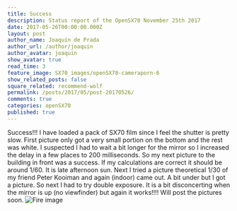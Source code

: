 ```yaml
---
title: Success
description: Status report of the OpenSX70 November 25th 2017
date: 2017-05-26T00:00:00.000Z
layout: post
author_name: Joaquín de Prada
author_url: /author/joaquin
author_avatar: joaquin
show_avatar: true
read_time: 3
feature_image: SX70_images/openSX70-cameraporn-6
show_related_posts: false
square_related: recommend-wolf
permalink: /posts/2017/05/post-20170526/
comments: true
categories: openSX70
published: true
---
```

Success!!!
I have loaded a pack of SX70 film since I feel the shutter is pretty slow.
First picture only got a very small portion on the bottom and the rest was white. I suspected I had to wait a bit longer for the mirror so I increased the delay in a few places to 200 milliseconds.
So my next picture to the building in front was a success. If my calculations are correct it should be around 1/60. It is late afternoon sun. Next I tried a picture theoretical 1/30 of my friend Peter Kooiman and again (indoor) came out. A bit under but I got a picture.
So next I had to try double exposure. It is a bit disconcerting when the mirror is up (no viewfinder) but again it works!!!!
Will post the pictures soon.
![Fire image]({{site.url}}/{{site.baseurl}}img/201705/openSX70_frankenSX70-1.jpg)
